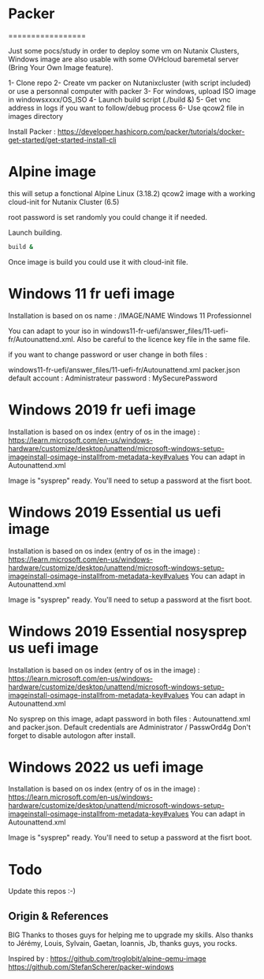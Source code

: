 # Packer 
=================

Just some pocs/study in order to deploy some vm on Nutanix Clusters, Windows image are also usable with some OVHcloud baremetal server (Bring Your Own Image feature).

1- Clone repo
2- Create vm packer on Nutanixcluster (with script included) or use a personnal computer with packer
3- For windows, upload ISO image in windowsxxxx/OS_ISO
4- Launch build script (./build &)
5- Get vnc address in logs if you want to follow/debug process
6- Use qcow2 file in images directory

Install Packer : https://developer.hashicorp.com/packer/tutorials/docker-get-started/get-started-install-cli


Alpine image
=================
this will setup a fonctional Alpine Linux (3.18.2) qcow2 image with a working cloud-init for Nutanix Cluster (6.5)

root password is set randomly you could change it if needed.

Launch building.
```bash
build &
```
Once image is build you could use it with cloud-init file.


Windows 11 fr uefi image
=================
Installation is based on os name : 
<MetaData wcm:action="add">
<Key>/IMAGE/NAME</Key>
<Value>Windows 11 Professionnel</Value>

You can adapt to your iso in windows11-fr-uefi/answer_files/11-uefi-fr/Autounattend.xml.
Also be careful to the licence key file in the same file.

if you want to change password or user change in both files : 

windows11-fr-uefi/answer_files/11-uefi-fr/Autounattend.xml
packer.json
default account : Administrateur password : MySecurePassword


Windows 2019 fr uefi image
=================
Installation is based on os index (entry of os in the image) :
https://learn.microsoft.com/en-us/windows-hardware/customize/desktop/unattend/microsoft-windows-setup-imageinstall-osimage-installfrom-metadata-key#values
You can adapt in Autounattend.xml

Image is "sysprep" ready. You'll need to setup a password at the fisrt boot.


Windows 2019 Essential us uefi image
=================
Installation is based on os index (entry of os in the image) :
https://learn.microsoft.com/en-us/windows-hardware/customize/desktop/unattend/microsoft-windows-setup-imageinstall-osimage-installfrom-metadata-key#values
You can adapt in Autounattend.xml

Image is "sysprep" ready. You'll need to setup a password at the fisrt boot.


Windows 2019 Essential nosysprep us uefi image
=================
Installation is based on os index (entry of os in the image) :
https://learn.microsoft.com/en-us/windows-hardware/customize/desktop/unattend/microsoft-windows-setup-imageinstall-osimage-installfrom-metadata-key#values
You can adapt in Autounattend.xml

No sysprep on this image, adapt password in both files : Autounattend.xml and packer.json.
Default credentials are Administrator / PasswOrd4g
Don't forget to disable autologon after install.


Windows 2022 us uefi image
=================
Installation is based on os index (entry of os in the image) :
https://learn.microsoft.com/en-us/windows-hardware/customize/desktop/unattend/microsoft-windows-setup-imageinstall-osimage-installfrom-metadata-key#values
You can adapt in Autounattend.xml

Image is "sysprep" ready. You'll need to setup a password at the fisrt boot.


Todo 
================
Update this repos :-) 

Origin & References
-------------------

BIG Thanks to thoses guys for helping me to upgrade my skills. Also thanks to Jérémy, Louis, Sylvain, Gaetan, Ioannis, Jb, thanks guys, you rocks.

Inspired by :
https://github.com/troglobit/alpine-qemu-image 
https://github.com/StefanScherer/packer-windows 
